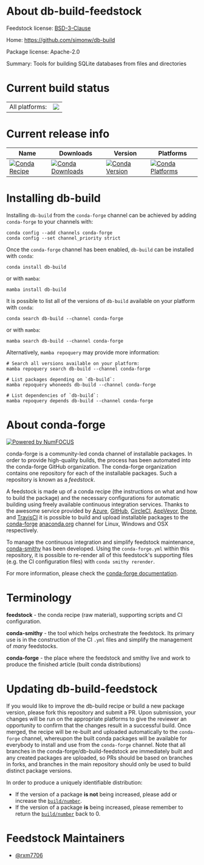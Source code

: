 About db-build-feedstock
========================

Feedstock license: [BSD-3-Clause](https://github.com/conda-forge/db-build-feedstock/blob/main/LICENSE.txt)

Home: https://github.com/simonw/db-build

Package license: Apache-2.0

Summary: Tools for building SQLite databases from files and directories

Current build status
====================


<table><tr><td>All platforms:</td>
    <td>
      <a href="https://dev.azure.com/conda-forge/feedstock-builds/_build/latest?definitionId=21632&branchName=main">
        <img src="https://dev.azure.com/conda-forge/feedstock-builds/_apis/build/status/db-build-feedstock?branchName=main">
      </a>
    </td>
  </tr>
</table>

Current release info
====================

| Name | Downloads | Version | Platforms |
| --- | --- | --- | --- |
| [![Conda Recipe](https://img.shields.io/badge/recipe-db--build-green.svg)](https://anaconda.org/conda-forge/db-build) | [![Conda Downloads](https://img.shields.io/conda/dn/conda-forge/db-build.svg)](https://anaconda.org/conda-forge/db-build) | [![Conda Version](https://img.shields.io/conda/vn/conda-forge/db-build.svg)](https://anaconda.org/conda-forge/db-build) | [![Conda Platforms](https://img.shields.io/conda/pn/conda-forge/db-build.svg)](https://anaconda.org/conda-forge/db-build) |

Installing db-build
===================

Installing `db-build` from the `conda-forge` channel can be achieved by adding `conda-forge` to your channels with:

```
conda config --add channels conda-forge
conda config --set channel_priority strict
```

Once the `conda-forge` channel has been enabled, `db-build` can be installed with `conda`:

```
conda install db-build
```

or with `mamba`:

```
mamba install db-build
```

It is possible to list all of the versions of `db-build` available on your platform with `conda`:

```
conda search db-build --channel conda-forge
```

or with `mamba`:

```
mamba search db-build --channel conda-forge
```

Alternatively, `mamba repoquery` may provide more information:

```
# Search all versions available on your platform:
mamba repoquery search db-build --channel conda-forge

# List packages depending on `db-build`:
mamba repoquery whoneeds db-build --channel conda-forge

# List dependencies of `db-build`:
mamba repoquery depends db-build --channel conda-forge
```


About conda-forge
=================

[![Powered by
NumFOCUS](https://img.shields.io/badge/powered%20by-NumFOCUS-orange.svg?style=flat&colorA=E1523D&colorB=007D8A)](https://numfocus.org)

conda-forge is a community-led conda channel of installable packages.
In order to provide high-quality builds, the process has been automated into the
conda-forge GitHub organization. The conda-forge organization contains one repository
for each of the installable packages. Such a repository is known as a *feedstock*.

A feedstock is made up of a conda recipe (the instructions on what and how to build
the package) and the necessary configurations for automatic building using freely
available continuous integration services. Thanks to the awesome service provided by
[Azure](https://azure.microsoft.com/en-us/services/devops/), [GitHub](https://github.com/),
[CircleCI](https://circleci.com/), [AppVeyor](https://www.appveyor.com/),
[Drone](https://cloud.drone.io/welcome), and [TravisCI](https://travis-ci.com/)
it is possible to build and upload installable packages to the
[conda-forge](https://anaconda.org/conda-forge) [anaconda.org](https://anaconda.org/)
channel for Linux, Windows and OSX respectively.

To manage the continuous integration and simplify feedstock maintenance,
[conda-smithy](https://github.com/conda-forge/conda-smithy) has been developed.
Using the ``conda-forge.yml`` within this repository, it is possible to re-render all of
this feedstock's supporting files (e.g. the CI configuration files) with ``conda smithy rerender``.

For more information, please check the [conda-forge documentation](https://conda-forge.org/docs/).

Terminology
===========

**feedstock** - the conda recipe (raw material), supporting scripts and CI configuration.

**conda-smithy** - the tool which helps orchestrate the feedstock.
                   Its primary use is in the construction of the CI ``.yml`` files
                   and simplify the management of *many* feedstocks.

**conda-forge** - the place where the feedstock and smithy live and work to
                  produce the finished article (built conda distributions)


Updating db-build-feedstock
===========================

If you would like to improve the db-build recipe or build a new
package version, please fork this repository and submit a PR. Upon submission,
your changes will be run on the appropriate platforms to give the reviewer an
opportunity to confirm that the changes result in a successful build. Once
merged, the recipe will be re-built and uploaded automatically to the
`conda-forge` channel, whereupon the built conda packages will be available for
everybody to install and use from the `conda-forge` channel.
Note that all branches in the conda-forge/db-build-feedstock are
immediately built and any created packages are uploaded, so PRs should be based
on branches in forks, and branches in the main repository should only be used to
build distinct package versions.

In order to produce a uniquely identifiable distribution:
 * If the version of a package **is not** being increased, please add or increase
   the [``build/number``](https://docs.conda.io/projects/conda-build/en/latest/resources/define-metadata.html#build-number-and-string).
 * If the version of a package **is** being increased, please remember to return
   the [``build/number``](https://docs.conda.io/projects/conda-build/en/latest/resources/define-metadata.html#build-number-and-string)
   back to 0.

Feedstock Maintainers
=====================

* [@rxm7706](https://github.com/rxm7706/)

